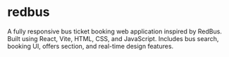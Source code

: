 # redbus
A fully responsive bus ticket booking web application inspired by RedBus. Built using React, Vite, HTML, CSS, and JavaScript. Includes bus search, booking UI, offers section, and real-time design features.
